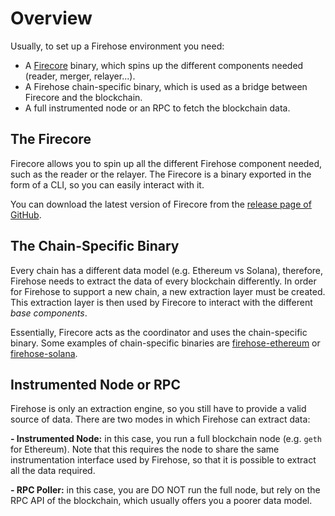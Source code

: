 # Overview

Usually, to set up a Firehose environment you need:

* A [Firecore](https://github.com/streamingfast/firehose-core) binary, which spins up the different components needed (reader, merger, relayer...).
* A Firehose chain-specific binary, which is used as a bridge between Firecore and the blockchain.
* A full instrumented node or an RPC to fetch the blockchain data.

## The Firecore

Firecore allows you to spin up all the different Firehose component needed, such as the reader or the relayer. The Firecore is a binary exported in the form of a CLI, so you can easily interact with it.

You can download the latest version of Firecore from the [release page of GitHub](https://github.com/streamingfast/firehose-core/releases).

## The Chain-Specific Binary

Every chain has a different data model (e.g. Ethereum vs Solana), therefore, Firehose needs to extract the data of every blockchain differently. In order for Firehose to support a new chain, a new extraction layer must be created. This extraction layer is then used by Firecore to interact with the different _base components_.

Essentially, Firecore acts as the coordinator and uses the chain-specific binary. Some examples of chain-specific binaries are [firehose-ethereum](https://github.com/streamingfast/firehose-ethereum) or [firehose-solana](https://github.com/streamingfast/firehose-solana).

## Instrumented Node or RPC

Firehose is only an extraction engine, so you still have to provide a valid source of data. There are two modes in which Firehose can extract data:

**- Instrumented Node:** in this case, you run a full blockchain node (e.g. `geth` for Ethereum). Note that this requires the node to share the same instrumentation interface used by Firehose, so that it is possible to extract all the data required.&#x20;

**- RPC Poller:** in this case, you are DO NOT run the full node, but rely on the RPC API of the blockchain, which usually offers you a poorer data model.
